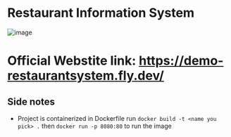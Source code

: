 # Restaurant Information System

![image](https://github.com/InfiniteBlanK3T/RestaurantSystem.FrontEnd/assets/94949422/bfc8aa6e-4377-41d7-8b85-9597e139f8a9)

# Official Webstite link: https://demo-restaurantsystem.fly.dev/

## Side notes
- Project is containerized in Dockerfile run `docker build -t <name you pick> .` then `docker run -p 8080:80` to run the image
